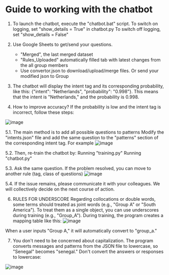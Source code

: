 # Guide to working with the chatbot


1. To launch the chatbot, execute the "chatbot.bat" script.
    To switch on logging, set "show_details = True" in chatbot.py 
    To switch off logging, set "show_details = False" 

2. Use Google Sheets to get/send your questions. 
    - "Merged", the last merged dataset
    - "Rules_Uploaded" automatically filled tab with latest changes from the all group members    
    - Use convertor.json to download/upload/merge files. Or send your modified json to Group

4. The chatbot will display the intent tag and its corresponding probability, like this: {"intent": "Netherlands", "probability": "0.998"}. This means that the intent is "Netherlands," and the probability is 0.998.

5. How to improve accuracy? If the probability is low and the intent tag is incorrect, follow these steps:

![image](https://github.com/rubinov2016/ANN-chatbot/assets/24795926/a823ce3d-6f7f-4192-98fa-7942d417d0a5)

5.1. The main method is to add all possible questions to patterns
Modify the "intents.json" file and add the same question to the "patterns" section of the corresponding intent tag. For example
![image](https://github.com/rubinov2016/ANN-chatbot/assets/24795926/34bd5aa9-81bf-40ef-bd93-cdcedccda09c)

5.2. Then, re-train the chatbot by:
    Running "training.py"
    Running "chatbot.py"

5.3. Ask the same question. If the problem resolved, you can move to another rule (tag, class of questions)
![image](https://github.com/rubinov2016/ANN-chatbot/assets/24795926/23a18dbb-186e-4784-b42c-d22436a2f914)

5.4. If the issue remains, please communicate it with your colleagues. 
We will collectively decide on the next course of action.

6. RULES FOR UNDERSCORE
   Regarding collocations or double words, some terms should treated as joint words (e.g., "Group A" or "South America").
   To treat them as a single object, you can use underscores during training (e.g., "Group_A").
   During training, the program creates a mapping table like this:
   ![image](https://github.com/rubinov2016/ANN-chatbot/assets/24795926/670cc393-5236-49b7-bda4-5f90182e1ae2)

When a user inputs "Group A," it will automatically convert to "group_a."

7. You don't need to be concerned about capitalization.
   The program converts messages and patterns from the JSON file to lowercase, so "Senegal" becomes "senegal."
  Don't convert the answers or responses to lowercase:
  
  ![image](https://github.com/rubinov2016/ANN-chatbot/assets/24795926/f545e9ca-125f-45d4-a0c1-d3c068124986)



